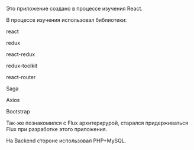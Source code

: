 Это приложение создано в процессе изучения React.

В процессе изучения использовал библиотеки:

react

redux

react-redux

redux-toolkit

react-router

Saga

Axios

Bootstrap

Так-же познакомился с Flux архитеркрурой, старался придерживаться Flux при разработке этого приложения.

На Backend стороне использовал PHP+MySQL.
